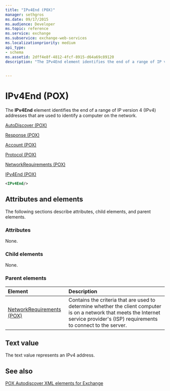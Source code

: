 ```yaml
---
title: "IPv4End (POX)"
manager: sethgros
ms.date: 09/17/2015
ms.audience: Developer
ms.topic: reference
ms.service: exchange
ms.subservice: exchange-web-services
ms.localizationpriority: medium
api_type:
- schema
ms.assetid: 2dff4e8f-4812-4fcf-8915-d64a69c89120
description: "The IPv4End element identifies the end of a range of IP version 4 (IPv4) addresses that are used to identify a computer on the network."
 
 
---
```


# IPv4End (POX)

The **IPv4End** element identifies the end of a range of IP version 4 (IPv4) addresses that are used to identify a computer on the network. 
  
[AutoDiscover (POX)](autodiscover-pox.md)
  
[Response (POX)](response-pox.md)
  
[Account (POX)](account-pox.md)
  
[Protocol (POX)](protocol-pox.md)
  
[NetworkRequirements (POX)](networkrequirements-pox.md)
  
[IPv4End (POX)](ipv4end-pox.md)
  
```xml
<IPv4End/>
```

## Attributes and elements

The following sections describe attributes, child elements, and parent elements.
  
### Attributes

None.
  
### Child elements

None.
  
### Parent elements

|**Element**|**Description**|
|:-----|:-----|
|[NetworkRequirements (POX)](networkrequirements-pox.md) <br/> |Contains the criteria that are used to determine whether the client computer is on a network that meets the Internet service provider's (ISP) requirements to connect to the server.  <br/> |
   
## Text value

The text value represents an IPv4 address.
  
## See also



[POX Autodiscover XML elements for Exchange](pox-autodiscover-xml-elements-for-exchange.md)


